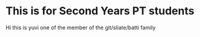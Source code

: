 # This is for Second Years PT students
Hi this is yuvi one of the member of the git/sliate/batti family
